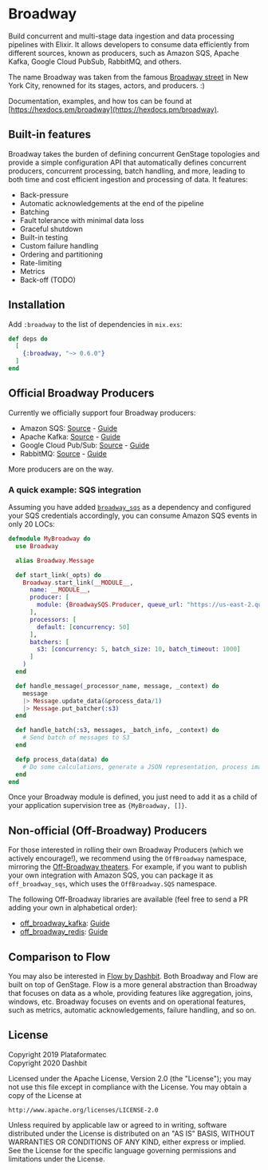 # Broadway

Build concurrent and multi-stage data ingestion and data processing pipelines with Elixir. It allows developers to consume data efficiently from different sources, known as producers, such as Amazon SQS, Apache Kafka, Google Cloud PubSub, RabbitMQ, and others.

The name Broadway was taken from the famous [Broadway street](https://en.wikipedia.org/wiki/Broadway_theatre) in New York City, renowned for its stages, actors, and producers. :)

Documentation, examples, and how tos can be found at [https://hexdocs.pm/broadway](https://hexdocs.pm/broadway).

## Built-in features

Broadway takes the burden of defining concurrent GenStage topologies and provide a simple configuration API that automatically defines concurrent producers, concurrent processing, batch handling, and more, leading to both time and cost efficient ingestion and processing of data. It features:

  * Back-pressure
  * Automatic acknowledgements at the end of the pipeline
  * Batching
  * Fault tolerance with minimal data loss
  * Graceful shutdown
  * Built-in testing
  * Custom failure handling
  * Ordering and partitioning
  * Rate-limiting
  * Metrics
  * Back-off (TODO)

## Installation

Add `:broadway` to the list of dependencies in `mix.exs`:

```elixir
def deps do
  [
    {:broadway, "~> 0.6.0"}
  ]
end
```

## Official Broadway Producers

Currently we officially support four Broadway producers:

  * Amazon SQS: [Source](https://github.com/dashbitco/broadway_sqs) - [Guide](https://hexdocs.pm/broadway/amazon-sqs.html)
  * Apache Kafka: [Source](https://github.com/dashbitco/broadway_kafka) - [Guide](https://hexdocs.pm/broadway/apache-kafka.html)
  * Google Cloud Pub/Sub: [Source](https://github.com/dashbitco/broadway_cloud_pub_sub) - [Guide](https://hexdocs.pm/broadway/google-cloud-pubsub.html)
  * RabbitMQ: [Source](https://github.com/dashbitco/broadway_rabbitmq) - [Guide](https://hexdocs.pm/broadway/rabbitmq.html)

More producers are on the way.

### A quick example: SQS integration

Assuming you have added [`broadway_sqs`](https://github.com/dashbitco/broadway_sqs) as a dependency and configured your SQS credentials accordingly, you can consume Amazon SQS events in only 20 LOCs:

```elixir
defmodule MyBroadway do
  use Broadway

  alias Broadway.Message

  def start_link(_opts) do
    Broadway.start_link(__MODULE__,
      name: __MODULE__,
      producer: [
        module: {BroadwaySQS.Producer, queue_url: "https://us-east-2.queue.amazonaws.com/100000000001/my_queue"}
      ],
      processors: [
        default: [concurrency: 50]
      ],
      batchers: [
        s3: [concurrency: 5, batch_size: 10, batch_timeout: 1000]
      ]
    )
  end

  def handle_message(_processor_name, message, _context) do
    message
    |> Message.update_data(&process_data/1)
    |> Message.put_batcher(:s3)
  end

  def handle_batch(:s3, messages, _batch_info, _context) do
    # Send batch of messages to S3
  end

  defp process_data(data) do
    # Do some calculations, generate a JSON representation, process images.
  end
end
```

Once your Broadway module is defined, you just need to add it as a child of your application supervision tree as `{MyBroadway, []}`.

## Non-official (Off-Broadway) Producers

For those interested in rolling their own Broadway Producers (which we actively encourage!), we recommend using the `OffBroadway` namespace, mirroring the [Off-Broadway theaters](https://en.wikipedia.org/wiki/Off-Broadway). For example, if you want to publish your own integration with Amazon SQS, you can package it as `off_broadway_sqs`, which uses the `OffBroadway.SQS` namespace.

The following Off-Broadway libraries are available (feel free to send a PR adding your own in alphabetical order):

  * [off_broadway_kafka](https://github.com/bbalser/off_broadway_kafka): [Guide](https://hexdocs.pm/off_broadway_kafka/)
  * [off_broadway_redis](https://github.com/amokan/off_broadway_redis): [Guide](https://hexdocs.pm/off_broadway_redis/)

## Comparison to Flow

You may also be interested in [Flow by Dashbit](https://github.com/dashbitco/flow). Both Broadway and Flow are built on top of GenStage. Flow is a more general abstraction than Broadway that focuses on data as a whole, providing features like aggregation, joins, windows, etc. Broadway focuses on events and on operational features, such as metrics, automatic acknowledgements, failure handling, and so on.

## License

Copyright 2019 Plataformatec\
Copyright 2020 Dashbit

Licensed under the Apache License, Version 2.0 (the "License");
you may not use this file except in compliance with the License.
You may obtain a copy of the License at

    http://www.apache.org/licenses/LICENSE-2.0

Unless required by applicable law or agreed to in writing, software
distributed under the License is distributed on an "AS IS" BASIS,
WITHOUT WARRANTIES OR CONDITIONS OF ANY KIND, either express or implied.
See the License for the specific language governing permissions and
limitations under the License.
